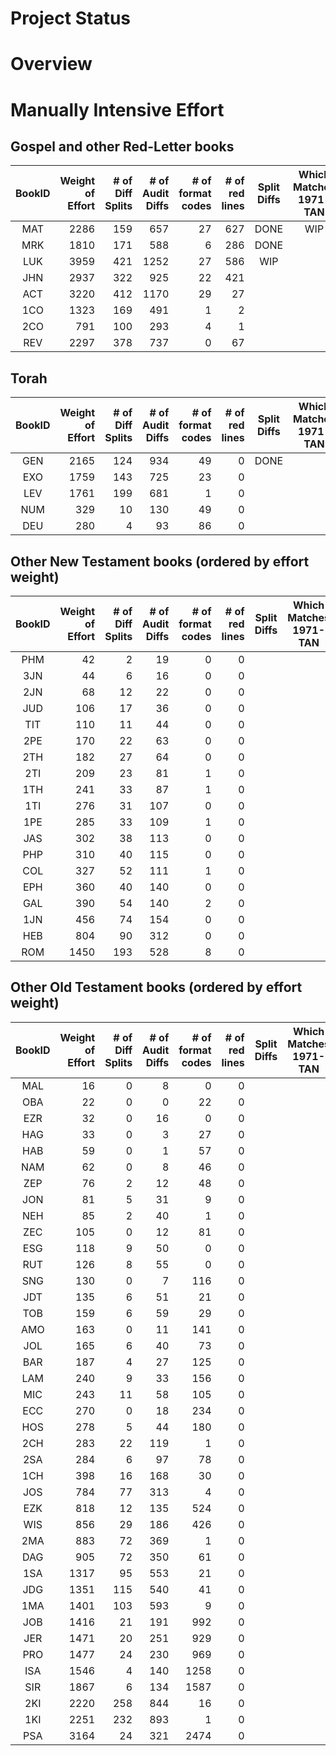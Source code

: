 
Project Status
==============

# Overview

# Manually Intensive Effort
## Gospel and other Red-Letter books
| BookID | Weight<br>of<br>Effort | # of<br>Diff<br>Splits<br> | # of<br>Audit<br>Diffs<br> | # of<br>format<br>codes | # of<br>red<br>lines | Split<br>Diffs | Which<br>Matches<br>1971-TAN | Apply<br>format<br>Codes | Apply<br>Red<br>Codes | 
| :---: |  ---: |  ---: |  ---: |  ---: |  ---: | :---: | :---: | :---: | :---: | 
| MAT | 2286 | 159 | 657 | 27 | 627 | DONE | WIP | WIP | WIP |
| MRK | 1810 | 171 | 588 | 6 | 286 | DONE |  | WIP |  |
| LUK | 3959 | 421 | 1252 | 27 | 586 | WIP |  |  |  |
| JHN | 2937 | 322 | 925 | 22 | 421 |  |  |  |  |
| ACT | 3220 | 412 | 1170 | 29 | 27 |  |  |  |  |
| 1CO | 1323 | 169 | 491 | 1 | 2 |  |  |  |  |
| 2CO | 791 | 100 | 293 | 4 | 1 |  |  |  |  |
| REV | 2297 | 378 | 737 | 0 | 67 |  |  |  |  |

## Torah
| BookID | Weight<br>of<br>Effort | # of<br>Diff<br>Splits<br> | # of<br>Audit<br>Diffs<br> | # of<br>format<br>codes | # of<br>red<br>lines | Split<br>Diffs | Which<br>Matches<br>1971-TAN | Apply<br>format<br>Codes | Apply<br>Red<br>Codes | 
| :---: |  ---: |  ---: |  ---: |  ---: |  ---: | :---: | :---: | :---: | :---: | 
| GEN | 2165 | 124 | 934 | 49 | 0 | DONE |  |  |  |
| EXO | 1759 | 143 | 725 | 23 | 0 |  |  |  |  |
| LEV | 1761 | 199 | 681 | 1 | 0 |  |  |  |  |
| NUM | 329 | 10 | 130 | 49 | 0 |  |  |  |  |
| DEU | 280 | 4 | 93 | 86 | 0 |  |  |  |  |

## Other New Testament books (ordered by effort weight)
| BookID | Weight<br>of<br>Effort | # of<br>Diff<br>Splits<br> | # of<br>Audit<br>Diffs<br> | # of<br>format<br>codes | # of<br>red<br>lines | Split<br>Diffs | Which<br>Matches<br>1971-TAN | Apply<br>format<br>Codes | Apply<br>Red<br>Codes | 
| :---: |  ---: |  ---: |  ---: |  ---: |  ---: | :---: | :---: | :---: | :---: | 
| PHM | 42 | 2 | 19 | 0 | 0 |  |  |  |  |
| 3JN | 44 | 6 | 16 | 0 | 0 |  |  |  |  |
| 2JN | 68 | 12 | 22 | 0 | 0 |  |  |  |  |
| JUD | 106 | 17 | 36 | 0 | 0 |  |  |  |  |
| TIT | 110 | 11 | 44 | 0 | 0 |  |  |  |  |
| 2PE | 170 | 22 | 63 | 0 | 0 |  |  |  |  |
| 2TH | 182 | 27 | 64 | 0 | 0 |  |  |  |  |
| 2TI | 209 | 23 | 81 | 1 | 0 |  |  |  |  |
| 1TH | 241 | 33 | 87 | 1 | 0 |  |  |  |  |
| 1TI | 276 | 31 | 107 | 0 | 0 |  |  |  |  |
| 1PE | 285 | 33 | 109 | 1 | 0 |  |  |  |  |
| JAS | 302 | 38 | 113 | 0 | 0 |  |  |  |  |
| PHP | 310 | 40 | 115 | 0 | 0 |  |  |  |  |
| COL | 327 | 52 | 111 | 1 | 0 |  |  |  |  |
| EPH | 360 | 40 | 140 | 0 | 0 |  |  |  |  |
| GAL | 390 | 54 | 140 | 2 | 0 |  |  |  |  |
| 1JN | 456 | 74 | 154 | 0 | 0 |  |  |  |  |
| HEB | 804 | 90 | 312 | 0 | 0 |  |  |  |  |
| ROM | 1450 | 193 | 528 | 8 | 0 |  |  |  |  |

## Other Old Testament books (ordered by effort weight)
| BookID | Weight<br>of<br>Effort | # of<br>Diff<br>Splits<br> | # of<br>Audit<br>Diffs<br> | # of<br>format<br>codes | # of<br>red<br>lines | Split<br>Diffs | Which<br>Matches<br>1971-TAN | Apply<br>format<br>Codes | Apply<br>Red<br>Codes | 
| :---: |  ---: |  ---: |  ---: |  ---: |  ---: | :---: | :---: | :---: | :---: | 
| MAL | 16 | 0 | 8 | 0 | 0 |  |  |  |  |
| OBA | 22 | 0 | 0 | 22 | 0 |  |  |  |  |
| EZR | 32 | 0 | 16 | 0 | 0 |  |  |  |  |
| HAG | 33 | 0 | 3 | 27 | 0 |  |  |  |  |
| HAB | 59 | 0 | 1 | 57 | 0 |  |  |  |  |
| NAM | 62 | 0 | 8 | 46 | 0 |  |  |  |  |
| ZEP | 76 | 2 | 12 | 48 | 0 |  |  |  |  |
| JON | 81 | 5 | 31 | 9 | 0 |  |  |  |  |
| NEH | 85 | 2 | 40 | 1 | 0 |  |  |  |  |
| ZEC | 105 | 0 | 12 | 81 | 0 |  |  |  |  |
| ESG | 118 | 9 | 50 | 0 | 0 |  |  |  |  |
| RUT | 126 | 8 | 55 | 0 | 0 |  |  |  |  |
| SNG | 130 | 0 | 7 | 116 | 0 |  |  |  |  |
| JDT | 135 | 6 | 51 | 21 | 0 |  |  |  |  |
| TOB | 159 | 6 | 59 | 29 | 0 |  |  |  |  |
| AMO | 163 | 0 | 11 | 141 | 0 |  |  |  |  |
| JOL | 165 | 6 | 40 | 73 | 0 |  |  |  |  |
| BAR | 187 | 4 | 27 | 125 | 0 |  |  |  |  |
| LAM | 240 | 9 | 33 | 156 | 0 |  |  |  |  |
| MIC | 243 | 11 | 58 | 105 | 0 |  |  |  |  |
| ECC | 270 | 0 | 18 | 234 | 0 |  |  |  |  |
| HOS | 278 | 5 | 44 | 180 | 0 |  |  |  |  |
| 2CH | 283 | 22 | 119 | 1 | 0 |  |  |  |  |
| 2SA | 284 | 6 | 97 | 78 | 0 |  |  |  |  |
| 1CH | 398 | 16 | 168 | 30 | 0 |  |  |  |  |
| JOS | 784 | 77 | 313 | 4 | 0 |  |  |  |  |
| EZK | 818 | 12 | 135 | 524 | 0 |  |  |  |  |
| WIS | 856 | 29 | 186 | 426 | 0 |  |  |  |  |
| 2MA | 883 | 72 | 369 | 1 | 0 |  |  |  |  |
| DAG | 905 | 72 | 350 | 61 | 0 |  |  |  |  |
| 1SA | 1317 | 95 | 553 | 21 | 0 |  |  |  |  |
| JDG | 1351 | 115 | 540 | 41 | 0 |  |  |  |  |
| 1MA | 1401 | 103 | 593 | 9 | 0 |  |  |  |  |
| JOB | 1416 | 21 | 191 | 992 | 0 |  |  |  |  |
| JER | 1471 | 20 | 251 | 929 | 0 |  |  |  |  |
| PRO | 1477 | 24 | 230 | 969 | 0 |  |  |  |  |
| ISA | 1546 | 4 | 140 | 1258 | 0 |  |  |  |  |
| SIR | 1867 | 6 | 134 | 1587 | 0 |  |  |  |  |
| 2KI | 2220 | 258 | 844 | 16 | 0 |  |  |  |  |
| 1KI | 2251 | 232 | 893 | 1 | 0 |  |  |  |  |
| PSA | 3164 | 24 | 321 | 2474 | 0 |  |  |  |  |


